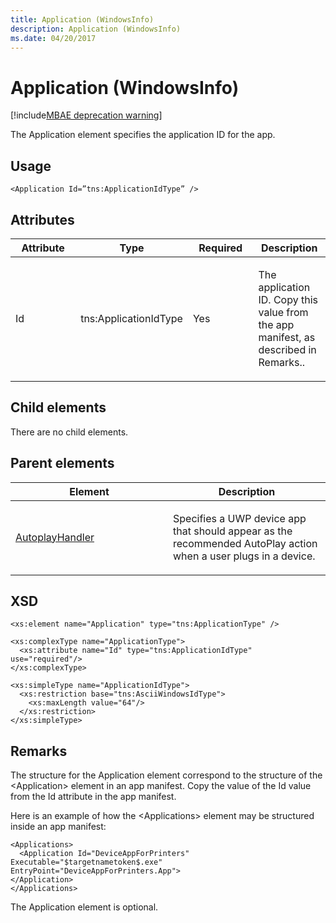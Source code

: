 ```yaml
---
title: Application (WindowsInfo)
description: Application (WindowsInfo)
ms.date: 04/20/2017
---
```


# Application (WindowsInfo)

[!include[MBAE deprecation warning](../includes/mbae-deprecation-warning.md)]

The Application element specifies the application ID for the app.

## <span id="Usage"></span><span id="usage"></span><span id="USAGE"></span>Usage


``` syntax
<Application Id=”tns:ApplicationIdType” />
```

## <span id="Attributes"></span><span id="attributes"></span><span id="ATTRIBUTES"></span>Attributes


<table>
<colgroup>
<col width="25%" />
<col width="25%" />
<col width="25%" />
<col width="25%" />
</colgroup>
<thead>
<tr class="header">
<th>Attribute</th>
<th>Type</th>
<th>Required</th>
<th>Description</th>
</tr>
</thead>
<tbody>
<tr class="odd">
<td><p>Id</p></td>
<td><p>tns:ApplicationIdType</p></td>
<td><p>Yes</p></td>
<td><p>The application ID. Copy this value from the app manifest, as described in Remarks..</p></td>
</tr>
</tbody>
</table>

 

## <span id="Child_elements"></span><span id="child_elements"></span><span id="CHILD_ELEMENTS"></span>Child elements


There are no child elements.

## <span id="Parent_elements"></span><span id="parent_elements"></span><span id="PARENT_ELEMENTS"></span>Parent elements


<table>
<colgroup>
<col width="50%" />
<col width="50%" />
</colgroup>
<thead>
<tr class="header">
<th>Element</th>
<th>Description</th>
</tr>
</thead>
<tbody>
<tr class="odd">
<td><p><a href="autoplayhandler.md" data-raw-source="[AutoplayHandler](autoplayhandler.md)">AutoplayHandler</a></p></td>
<td><p>Specifies a UWP device app that should appear as the recommended AutoPlay action when a user plugs in a device.</p></td>
</tr>
</tbody>
</table>

 

## <span id="XSD"></span><span id="xsd"></span>XSD


``` syntax
<xs:element name="Application" type="tns:ApplicationType" />

<xs:complexType name="ApplicationType">
  <xs:attribute name="Id" type="tns:ApplicationIdType" use="required"/>
</xs:complexType>

<xs:simpleType name="ApplicationIdType">
  <xs:restriction base="tns:AsciiWindowsIdType">
    <xs:maxLength value="64"/>
  </xs:restriction>
</xs:simpleType>
```

## <span id="Remarks"></span><span id="remarks"></span><span id="REMARKS"></span>Remarks


The structure for the Application element correspond to the structure of the &lt;Application&gt; element in an app manifest. Copy the value of the Id value from the Id attribute in the app manifest.

Here is an example of how the &lt;Applications&gt; element may be structured inside an app manifest:

``` syntax
<Applications>
  <Application Id="DeviceAppForPrinters" Executable="$targetnametoken$.exe" EntryPoint="DeviceAppForPrinters.App">
</Application>
</Applications>
```

The Application element is optional.

 

 





